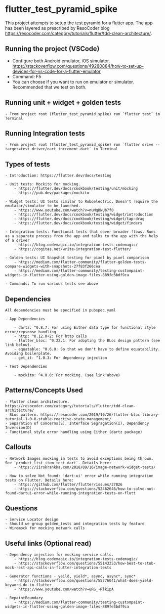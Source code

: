 
# flutter_test_pyramid_spike

This project attempts to setup the test pyramid for a flutter app. The app has been layered as prescribed by ResoCoder blog https://resocoder.com/category/tutorials/flutter/tdd-clean-architecture/.

## Running the project (VSCode)
	
- Configure both Android emulator, iOS simulator. https://stackoverflow.com/questions/49280884/how-to-set-up-devices-for-vs-code-for-a-flutter-emulator
- Command: F5
- You can choose if you want to run on emulator or simulator. Recommended that we test on both.

## Running unit + widget + golden tests
	
	- From project root (flutter_test_pyramid_spike) run `flutter test` in Terminal

## Running Integration tests

	- From project root (flutter_test_pyramid_spike) run `flutter drive --target=test_driver/cart_increment.dart` in Terminal

## Types of tests

	- Introduction: https://flutter.dev/docs/testing

	- Unit tests: Mockito for mocking. 
		- https://flutter.dev/docs/cookbook/testing/unit/mocking
		- https://pub.dev/packages/mockito		
	
	- Widget tests: UI tests similar to Roboelectric. Doesn't require the emulator/simulator to be launched. 
		- https://www.youtube.com/watch?v=nuMqDNUb7f0
		- https://flutter.dev/docs/cookbook/testing/widget/introduction
		- https://flutter.dev/docs/cookbook/testing/widget/tap-drag
		- https://flutter.dev/docs/cookbook/testing/widget/finders

	- Integration tests: Functional tests that cover broader flows. Runs as a separate process from the app and talks to the app with the help of a driver
		- https://blog.codemagic.io/integration-tests-codemagic/
		- https://cogitas.net/write-integration-test-flutter/
	
	- Golden tests: UI Snapshot testing for pixel by pixel comparison
		- https://medium.com/flutter-community/flutter-golden-tests-compare-widgets-with-snapshots-27f83f266cea
		- https://medium.com/flutter-community/testing-custompaint-widgets-in-flutter-using-golden-image-files-889fe3bdf9ca
	
	- Commands: To run various tests see above

## Dependencies 
	
	All dependencies must be specified in pubspec.yaml
	
	- App Dependencies

		- dartz: ^0.8.7: For using Either data type for functional style error/repsonse handling
  		- http: ^0.12.0+2: For http calls
  		- flutter_bloc: ^0.22.1: For adopting the BLoc design pattern (see link below). 
  		- equatable: ^0.6.0: So that we don't have to define equatability. Avoiding boilerplate.
  		- get_it: ^1.0.3: For dependency injection

  	- Test Dependencies

  		- mockito: ^4.0.0: For mocking. (see link above)

## Patterns/Concepts Used
	
	- Flutter clean architecture. https://resocoder.com/category/tutorials/flutter/tdd-clean-architecture/
	- BLoc pattern. https://resocoder.com/2019/10/26/flutter-bloc-library-tutorial-1-0-0-stable-reactive-state-management/  
	- Separation of Concerns(S), Interface Segragation(I), Dependency Inversion(D)	
	- Functional style error handling using Either (dartz package)

## Callouts

	- Network Images mocking in tests to avoid exceptions being thrown. See `product_list_item_test.dart`. Details here: 
		- https://iirokrankka.com/2018/09/16/image-network-widget-tests/

	- How to solve Not found: 'dart:ui' error while running integration tests on Flutter. Details here:
		- https://github.com/flutter/flutter/issues/27826
		- https://stackoverflow.com/questions/52462646/how-to-solve-not-found-dartui-error-while-running-integration-tests-on-flutt

## Questions

 	- Service Locator design
	- Should we group golden_tests and integration tests by feature
	- Wiremock for mocking network calls

## Useful links (Optional read)

	- Dependency injection for mocking service calls.		
		- https://blog.codemagic.io/integration-tests-codemagic/
		- https://stackoverflow.com/questions/55143353/how-best-to-stub-mock-rest-api-calls-in-flutter-integration-tests
	
	- Generator functions - yeild, yield*, async, async*, sync*		
		- https://stackoverflow.com/questions/55776041/what-does-yield-keyword-do-in-flutter
		- https://www.youtube.com/watch?v=uRG_-Rlk1pA

	- RepaintBoundary
		- https://medium.com/flutter-community/testing-custompaint-widgets-in-flutter-using-golden-image-files-889fe3bdf9ca


